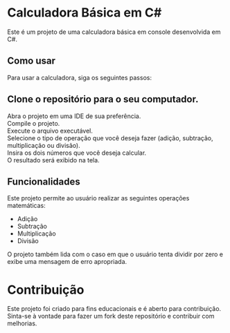 # Calculadora Básica em C#
Este é um projeto de uma calculadora básica em console desenvolvida em C#.

## Como usar
Para usar a calculadora, siga os seguintes passos:

## Clone o repositório para o seu computador.
Abra o projeto em uma IDE de sua preferência.<br>
Compile o projeto.<br>
Execute o arquivo executável.<br>
Selecione o tipo de operação que você deseja fazer (adição, subtração, multiplicação ou divisão).<br>
Insira os dois números que você deseja calcular.<br>
O resultado será exibido na tela.<br>

## Funcionalidades
Este projeto permite ao usuário realizar as seguintes operações matemáticas:
<ul>
  <li>Adição</li>
  <li>Subtração</li>
  <li>Multiplicação</li>
  <li>Divisão</li>
</ul>
O projeto também lida com o caso em que o usuário tenta dividir por zero e exibe uma mensagem de erro apropriada.

# Contribuição
Este projeto foi criado para fins educacionais e é aberto para contribuição.<br>
Sinta-se à vontade para fazer um fork deste repositório e contribuir com melhorias.
